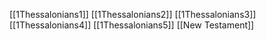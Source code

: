 [[1Thessalonians1]]
[[1Thessalonians2]]
[[1Thessalonians3]]
[[1Thessalonians4]]
[[1Thessalonians5]]
[[New Testament]]